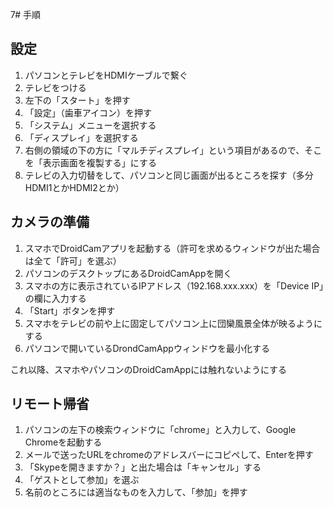7# 手順
## 設定
1. パソコンとテレビをHDMIケーブルで繋ぐ
2. テレビをつける
2. 左下の「スタート」を押す
3. 「設定」（歯車アイコン）を押す
4. 「システム」メニューを選択する
5. 「ディスプレイ」を選択する
6. 右側の領域の下の方に「マルチディスプレイ」という項目があるので、そこを「表示画面を複製する」にする
7. テレビの入力切替をして、パソコンと同じ画面が出るところを探す（多分HDMI1とかHDMI2とか）

## カメラの準備
1. スマホでDroidCamアプリを起動する（許可を求めるウィンドウが出た場合は全て「許可」を選ぶ）
2. パソコンのデスクトップにあるDroidCamAppを開く
3. スマホの方に表示されているIPアドレス（192.168.xxx.xxx）を「Device IP」の欄に入力する
4. 「Start」ボタンを押す
5. スマホをテレビの前や上に固定してパソコン上に団欒風景全体が映るようにする
6. パソコンで開いているDrondCamAppウィンドウを最小化する  

これ以降、スマホやパソコンのDroidCamAppには触れないようにする

## リモート帰省
1. パソコンの左下の検索ウィンドウに「chrome」と入力して、Google Chromeを起動する
2. メールで送ったURLをchromeのアドレスバーにコピペして、Enterを押す
3. 「Skypeを開きますか？」と出た場合は「キャンセル」する
4. 「ゲストとして参加」を選ぶ
5. 名前のところには適当なものを入力して、「参加」を押す
